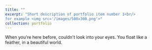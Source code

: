 ```yaml
---
title: ""
excerpt: "Short description of portfolio item number 1<br/>
for example <img src='/images/500x300.png'>"
collection: portfolio
---
```


  When you're here before, couldn't look into your eyes.
  You float like a feather, in a beautiful world.
